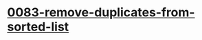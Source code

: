 # [0083-remove-duplicates-from-sorted-list](https://leetcode.com/problems/remove-duplicates-from-sorted-list)